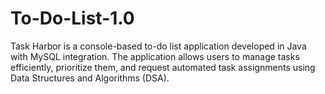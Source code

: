 # To-Do-List-1.0
Task Harbor is a console-based to-do list application developed in Java with MySQL integration. The application allows users to manage tasks efficiently, prioritize them, and request automated task assignments using Data Structures and Algorithms (DSA). 